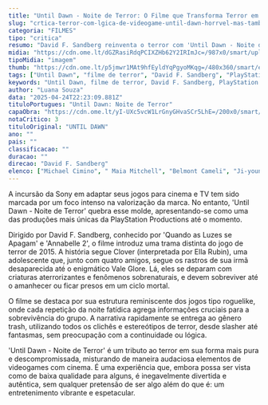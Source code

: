 ```yaml
---
title: "Until Dawn - Noite de Terror: O Filme que Transforma Terror em Videogame"
slug: "crtica-terror-com-lgica-de-videogame-until-dawn-horrvel-mas-tambm-divertido"
categoria: "FILMES"
tipo: "critica"
resumo: "David F. Sandberg reinventa o terror com 'Until Dawn - Noite de Terror', um filme que despreza a lógica convencional e abraça o estilo trash com elementos de videogame."
midia: "https://cdn.ome.lt/dGZRasiRdqPCIXZHb62Y2IRImJc=/987x0/smart/uploads/conteudo/fotos/Until-Dawn.jpg"
tipoMidia: "imagem"
thumb: "https://cdn.ome.lt/p5jmwr1MAt9hfEyldYqPgyoMKqg=/480x360/smart/extras/conteudos/Until-Dawn.jpg"
tags: ["Until Dawn", "filme de terror", "David F. Sandberg", "PlayStation Productions", "adaptação de videogame", "cinema e videogames"]
keywords: "Until Dawn, filme de terror, David F. Sandberg, PlayStation Productions, adaptação de videogame, cinema e videogames"
author: "Luana Souza"
data: "2025-04-24T22:23:09.881Z"
tituloPortugues: "Until Dawn: Noite de Terror"
capaObra: "https://cdn.ome.lt/yI-UXc5vcW1LrGnyGHvaSCr5LhE=/200x0/smart/extras/capas/handler_2.jpg"
notaCritico: 3
tituloOriginal: "UNTIL DAWN"
ano: ""
pais: ""
classificacao: ""
duracao: ""
direcao: "David F. Sandberg"
elenco: ["Michael Cimino", " Maia Mitchell", "Belmont Cameli", "Ji-young Yoo", "Odessa A&#39;zion", "Ella Rubin", "Peter Stormare", "Maia Mitchell"]
---
```


A incursão da Sony em adaptar seus jogos para cinema e TV tem sido marcada por um foco intenso na valorização da marca. No entanto, 'Until Dawn - Noite de Terror' quebra esse molde, apresentando-se como uma das produções mais únicas da PlayStation Productions até o momento. 

Dirigido por David F. Sandberg, conhecido por 'Quando as Luzes se Apagam' e 'Annabelle 2', o filme introduz uma trama distinta do jogo de terror de 2015. A história segue Clover (interpretada por Ella Rubin), uma adolescente que, junto com quatro amigos, segue os rastros de sua irmã desaparecida até o enigmático Vale Glore. Lá, eles se deparam com criaturas aterrorizantes e fenômenos sobrenaturais, e devem sobreviver até o amanhecer ou ficar presos em um ciclo mortal. 

O filme se destaca por sua estrutura reminiscente dos jogos tipo roguelike, onde cada repetição da noite fatídica agrega informações cruciais para a sobrevivência do grupo. A narrativa rapidamente se entrega ao gênero trash, utilizando todos os clichês e estereótipos de terror, desde slasher até fantasmas, sem preocupação com a continuidade ou lógica. 

'Until Dawn - Noite de Terror' é um tributo ao terror em sua forma mais pura e descompromissada, misturando de maneira audaciosa elementos de videogames com cinema. É uma experiência que, embora possa ser vista como de baixa qualidade para alguns, é inegavelmente divertida e autêntica, sem qualquer pretensão de ser algo além do que é: um entretenimento vibrante e espetacular.